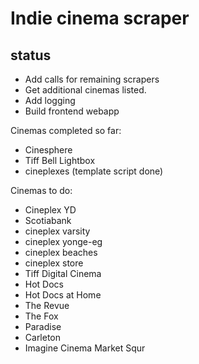 # Indie cinema scraper

## status

- Add calls for remaining scrapers
- Get additional cinemas listed.
- Add  logging
- Build frontend webapp

Cinemas completed so far:
- Cinesphere
- Tiff Bell Lightbox
- cineplexes (template script done)
 
Cinemas to do:
- Cineplex YD
- Scotiabank
- cineplex varsity
- cineplex yonge-eg
- cineplex beaches
- cineplex store
- Tiff Digital Cinema
- Hot Docs
- Hot Docs at Home
- The Revue
- The Fox
- Paradise
- Carleton
- Imagine Cinema Market Squr

